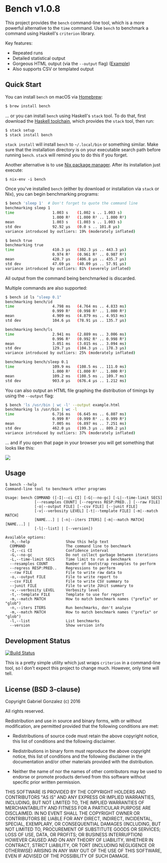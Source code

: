 # Bench v1.0.8

This project provides the `bench` command-line tool, which is a more powerful
alternative to the `time` command.  Use `bench` to benchmark a command using
Haskell's `criterion` library.

Key features:

* Repeated runs
* Detailed statistical output
* Gorgeous HTML output (via the `--output` flag)
  ([Example](http://www.serpentine.com/criterion/fibber.html))
* Also supports CSV or templated output

## Quick Start

You can install `bench` on macOS via [Homebrew](http://braumeister.org/formula/bench):

```bash
$ brew install bench
```

... or you can install `bench` using Haskell's `stack` tool.  To do that, first
download the [Haskell toolchain](https://www.haskell.org/downloads#minimal),
which provides the `stack` tool, then run:

```bash
$ stack setup
$ stack install bench
```

`stack install` will install `bench` to `~/.local/bin` or something similar.
Make sure that the installation directory is on your executable search path
before running `bench`.  `stack` will remind you to do this if you forget.

Another alternative is to use [Nix package manager](https://nixos.org/nix/). After its installation just execute:

```$ nix-env -i bench```

Once you've installed `bench` (either by download or installation via `stack` or Nix),
you can begin benchmarking programs:

```bash
$ bench 'sleep 1'  # Don't forget to quote the command line
benchmarking sleep 1
time                 1.003 s    (1.002 s .. 1.003 s)
                     1.000 R²   (1.000 R² .. 1.000 R²)
mean                 1.003 s    (1.003 s .. 1.003 s)
std dev              92.92 μs   (0.0 s .. 101.8 μs)
variance introduced by outliers: 19% (moderately inflated)

$ bench true
benchmarking true
time                 410.3 μs   (382.3 μs .. 443.3 μs)
                     0.974 R²   (0.961 R² .. 0.987 R²)
mean                 420.7 μs   (406.8 μs .. 435.7 μs)
std dev              47.69 μs   (40.09 μs .. 57.91 μs)
variance introduced by outliers: 81% (severely inflated)
```

All output from the command being benchmarked is discarded.

Multiple commands are also supported:

```bash
$ bench id ls "sleep 0.1"
benchmarking bench/id
time                 4.798 ms   (4.764 ms .. 4.833 ms)
                     0.999 R²   (0.998 R² .. 1.000 R²)
mean                 4.909 ms   (4.879 ms .. 4.953 ms)
std dev              104.6 μs   (78.91 μs .. 135.7 μs)

benchmarking bench/ls
time                 2.941 ms   (2.889 ms .. 3.006 ms)
                     0.996 R²   (0.992 R² .. 0.998 R²)
mean                 3.051 ms   (3.015 ms .. 3.094 ms)
std dev              129.7 μs   (104.3 μs .. 178.3 μs)
variance introduced by outliers: 25% (moderately inflated)

benchmarking bench/sleep 0.1
time                 109.9 ms   (108.5 ms .. 111.0 ms)
                     1.000 R²   (1.000 R² .. 1.000 R²)
mean                 109.2 ms   (108.5 ms .. 109.7 ms)
std dev              903.0 μs   (676.4 μs .. 1.212 ms)
```

You can also output an HTML file graphing the distribution of
timings by using the `--output` flag:

```bash
$ bench 'ls /usr/bin | wc -l' --output example.html
benchmarking ls /usr/bin | wc -l
time                 6.716 ms   (6.645 ms .. 6.807 ms)
                     0.999 R²   (0.999 R² .. 0.999 R²)
mean                 7.005 ms   (6.897 ms .. 7.251 ms)
std dev              462.0 μs   (199.3 μs .. 809.2 μs)
variance introduced by outliers: 37% (moderately inflated)
```

... and if you open that page in your browser you will
get something that looks like this:

![](http://i.imgur.com/2MCKBc2.png)

## Usage

```
$ bench --help
Command-line tool to benchmark other programs

Usage: bench COMMAND ([-I|--ci CI] [-G|--no-gc] [-L|--time-limit SECS]
             [--resamples COUNT] [--regress RESP:PRED..] [--raw FILE]
             [-o|--output FILE] [--csv FILE] [--junit FILE]
             [-v|--verbosity LEVEL] [-t|--template FILE] [-m|--match MATCH]
             [NAME...] | [-n|--iters ITERS] [-m|--match MATCH] [NAME...] |
             [-l|--list] | [--version])

Available options:
  -h,--help                Show this help text
  COMMAND                  The command line to benchmark
  -I,--ci CI               Confidence interval
  -G,--no-gc               Do not collect garbage between iterations
  -L,--time-limit SECS     Time limit to run a benchmark
  --resamples COUNT        Number of bootstrap resamples to perform
  --regress RESP:PRED..    Regressions to perform
  --raw FILE               File to write raw data to
  -o,--output FILE         File to write report to
  --csv FILE               File to write CSV summary to
  --junit FILE             File to write JUnit summary to
  -v,--verbosity LEVEL     Verbosity level
  -t,--template FILE       Template to use for report
  -m,--match MATCH         How to match benchmark names ("prefix" or "glob")
  -n,--iters ITERS         Run benchmarks, don't analyse
  -m,--match MATCH         How to match benchmark names ("prefix" or "glob")
  -l,--list                List benchmarks
  --version                Show version info
```

## Development Status

[![Build Status](https://travis-ci.org/Gabriel439/bench.png)](https://travis-ci.org/Gabriel439/bench)

This is a pretty simple utility which just wraps `criterion` in a command-line
tool, so I don't expect this project to change much.  However, only time will
tell.

## License (BSD 3-clause)

Copyright Gabriel Gonzalez (c) 2016

All rights reserved.

Redistribution and use in source and binary forms, with or without
modification, are permitted provided that the following conditions are met:

* Redistributions of source code must retain the above copyright
  notice, this list of conditions and the following disclaimer.

* Redistributions in binary form must reproduce the above
  copyright notice, this list of conditions and the following
  disclaimer in the documentation and/or other materials provided
  with the distribution.

* Neither the name of  nor the names of other
  contributors may be used to endorse or promote products derived
  from this software without specific prior written permission.

THIS SOFTWARE IS PROVIDED BY THE COPYRIGHT HOLDERS AND CONTRIBUTORS
"AS IS" AND ANY EXPRESS OR IMPLIED WARRANTIES, INCLUDING, BUT NOT
LIMITED TO, THE IMPLIED WARRANTIES OF MERCHANTABILITY AND FITNESS FOR
A PARTICULAR PURPOSE ARE DISCLAIMED. IN NO EVENT SHALL THE COPYRIGHT
OWNER OR CONTRIBUTORS BE LIABLE FOR ANY DIRECT, INDIRECT, INCIDENTAL,
SPECIAL, EXEMPLARY, OR CONSEQUENTIAL DAMAGES (INCLUDING, BUT NOT
LIMITED TO, PROCUREMENT OF SUBSTITUTE GOODS OR SERVICES; LOSS OF USE,
DATA, OR PROFITS; OR BUSINESS INTERRUPTION) HOWEVER CAUSED AND ON ANY
THEORY OF LIABILITY, WHETHER IN CONTRACT, STRICT LIABILITY, OR TORT
(INCLUDING NEGLIGENCE OR OTHERWISE) ARISING IN ANY WAY OUT OF THE USE
OF THIS SOFTWARE, EVEN IF ADVISED OF THE POSSIBILITY OF SUCH DAMAGE.
